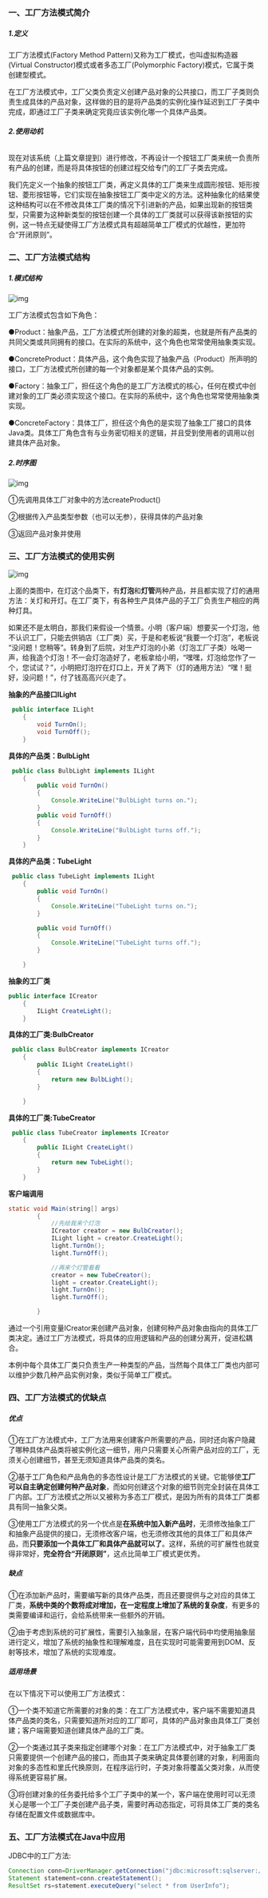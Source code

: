 ### 一、工厂方法模式简介

##### 1.定义

工厂方法模式(Factory Method Pattern)又称为工厂模式，也叫虚拟构造器(Virtual Constructor)模式或者多态工厂(Polymorphic Factory)模式，它属于类创建型模式。

在工厂方法模式中，工厂父类负责定义创建产品对象的公共接口，而工厂子类则负责生成具体的产品对象，这样做的目的是将产品类的实例化操作延迟到工厂子类中完成，即通过工厂子类来确定究竟应该实例化哪一个具体产品类。

###### **2.使用动机**

现在对该系统（上篇文章提到）进行修改，不再设计一个按钮工厂类来统一负责所有产品的创建，而是将具体按钮的创建过程交给专门的工厂子类去完成。

我们先定义一个抽象的按钮工厂类，再定义具体的工厂类来生成圆形按钮、矩形按钮、菱形按钮等，它们实现在抽象按钮工厂类中定义的方法。这种抽象化的结果使这种结构可以在不修改具体工厂类的情况下引进新的产品，如果出现新的按钮类型，只需要为这种新类型的按钮创建一个具体的工厂类就可以获得该新按钮的实例，这一特点无疑使得工厂方法模式具有超越简单工厂模式的优越性，更加符合“开闭原则”。

### 二、工厂方法模式结构

##### 1.模式结构

![img](http://upload-images.jianshu.io/upload_images/3985563-8ce4534a7a872a09.png?imageMogr2/auto-orient/strip%7CimageView2/2/w/1240&ynotemdtimestamp=1597052750767)

工厂方法模式包含如下角色：

●Product：抽象产品，工厂方法模式所创建的对象的超类，也就是所有产品类的共同父类或共同拥有的接口。在实际的系统中，这个角色也常常使用抽象类实现。

●ConcreteProduct：具体产品，这个角色实现了抽象产品（Product）所声明的接口，工厂方法模式所创建的每一个对象都是某个具体产品的实例。

●Factory：抽象工厂，担任这个角色的是工厂方法模式的核心，任何在模式中创建对象的工厂类必须实现这个接口。在实际的系统中，这个角色也常常使用抽象类实现。

●ConcreteFactory：具体工厂，担任这个角色的是实现了抽象工厂接口的具体Java类。具体工厂角色含有与业务密切相关的逻辑，并且受到使用者的调用以创建具体产品对象。

##### 2.时序图

![img](http://upload-images.jianshu.io/upload_images/3985563-bb6ceace257078ed.png?imageMogr2/auto-orient/strip%7CimageView2/2/w/1240&ynotemdtimestamp=1597052750767)

①先调用具体工厂对象中的方法createProduct()

②根据传入产品类型参数（也可以无参），获得具体的产品对象

③返回产品对象并使用

### 三、工厂方法模式的使用实例

![img](http://upload-images.jianshu.io/upload_images/3985563-c5a708a3fbf93c26.png?imageMogr2/auto-orient/strip%7CimageView2/2/w/1240&ynotemdtimestamp=1597052750767)

上面的类图中，在灯这个品类下，有**灯泡**和**灯管**两种产品，并且都实现了灯的通用方法：关灯和开灯。在工厂类下，有各种生产具体产品的子工厂负责生产相应的两种灯具。

如果还不是太明白，那我们来假设一个情景。小明（客户端）想要买一个灯泡，他不认识工厂，只能去供销店（工厂类）买，于是和老板说“我要一个灯泡”，老板说 “没问题！您稍等”。转身到了后院，对生产灯泡的小弟（灯泡工厂子类）吆喝一声，给我造个灯泡！不一会灯泡造好了，老板拿给小明，“嘿嘿，灯泡给您作了一个，您试试？”，小明把灯泡拧在灯口上，开关了两下（灯的通用方法）“嘿！挺好，没问题！”，付了钱高高兴兴走了。

**抽象的产品接口ILight**

```java
 public interface ILight
    {
        void TurnOn();
        void TurnOff();
    }
```

**具体的产品类：BulbLight**

```java
 public class BulbLight implements ILight
    {
        public void TurnOn()
        {
            Console.WriteLine("BulbLight turns on.");
        }
        public void TurnOff()
        {
            Console.WriteLine("BulbLight turns off.");
        }
    }
```

**具体的产品类：TubeLight**

```java
 public class TubeLight implements ILight
    {
        public void TurnOn()
        {
            Console.WriteLine("TubeLight turns on.");
        }

        public void TurnOff()
        {
            Console.WriteLine("TubeLight turns off.");
        }

    }
```

**抽象的工厂类**

```java
public interface ICreator
    {
        ILight CreateLight();
    }
```

**具体的工厂类:BulbCreator**

```java
 public class BulbCreator implements ICreator
    {
        public ILight CreateLight()
        {
            return new BulbLight();
        }

    }
```

**具体的工厂类:TubeCreator**

```java
 public class TubeCreator implements ICreator
    {
        public ILight CreateLight()
        {
            return new TubeLight();
        }
    }
```

**客户端调用**

```java
static void Main(string[] args)
        {
            //先给我来个灯泡
            ICreator creator = new BulbCreator();
            ILight light = creator.CreateLight();
            light.TurnOn();
            light.TurnOff();

            //再来个灯管看看
            creator = new TubeCreator();
            light = creator.CreateLight();
            light.TurnOn();
            light.TurnOff();

        }
```

通过一个引用变量ICreator来创建产品对象，创建何种产品对象由指向的具体工厂类决定。通过工厂方法模式，将具体的应用逻辑和产品的创建分离开，促进松耦合。

本例中每个具体工厂类只负责生产一种类型的产品，当然每个具体工厂类也内部可以维护少数几种产品实例对象，类似于简单工厂模式。

### 四、工厂方法模式的优缺点

##### 优点

①在工厂方法模式中，工厂方法用来创建客户所需要的产品，同时还向客户隐藏了哪种具体产品类将被实例化这一细节，用户只需要关心所需产品对应的工厂，无须关心创建细节，甚至无须知道具体产品类的类名。

②基于工厂角色和产品角色的多态性设计是工厂方法模式的关键。它能够使**工厂可以自主确定创建何种产品对象**，而如何创建这个对象的细节则完全封装在具体工厂内部。工厂方法模式之所以又被称为多态工厂模式，是因为所有的具体工厂类都具有同一抽象父类。

③使用工厂方法模式的另一个优点是**在系统中加入新产品时**，无须修改抽象工厂和抽象产品提供的接口，无须修改客户端，也无须修改其他的具体工厂和具体产品，而**只要添加一个具体工厂和具体产品就可以了**。这样，系统的可扩展性也就变得非常好，**完全符合“开闭原则”**，这点比简单工厂模式更优秀。

##### 缺点

①在添加新产品时，需要编写新的具体产品类，而且还要提供与之对应的具体工厂类，**系统中类的个数将成对增加，在一定程度上增加了系统的复杂度**，有更多的类需要编译和运行，会给系统带来一些额外的开销。

②由于考虑到系统的可扩展性，需要引入抽象层，在客户端代码中均使用抽象层进行定义，增加了系统的抽象性和理解难度，且在实现时可能需要用到DOM、反射等技术，增加了系统的实现难度。

##### 适用场景

在以下情况下可以使用工厂方法模式：

①一个类不知道它所需要的对象的类：在工厂方法模式中，客户端不需要知道具体产品类的类名，只需要知道所对应的工厂即可，具体的产品对象由具体工厂类创建；客户端需要知道创建具体产品的工厂类。

②一个类通过其子类来指定创建哪个对象：在工厂方法模式中，对于抽象工厂类只需要提供一个创建产品的接口，而由其子类来确定具体要创建的对象，利用面向对象的多态性和里氏代换原则，在程序运行时，子类对象将覆盖父类对象，从而使得系统更容易扩展。

③将创建对象的任务委托给多个工厂子类中的某一个，客户端在使用时可以无须关心是哪一个工厂子类创建产品子类，需要时再动态指定，可将具体工厂类的类名存储在配置文件或数据库中。

### 五、工厂方法模式在Java中应用

JDBC中的工厂方法:

```java
Connection conn=DriverManager.getConnection("jdbc:microsoft:sqlserver://localhost:1433; DatabaseName=DB;user=sa;password=");
Statement statement=conn.createStatement();
ResultSet rs=statement.executeQuery("select * from UserInfo");
```